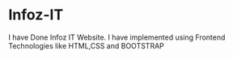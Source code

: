 # Infoz-IT
I have Done Infoz IT  Website. I have implemented using Frontend Technologies like HTML,CSS  and BOOTSTRAP

